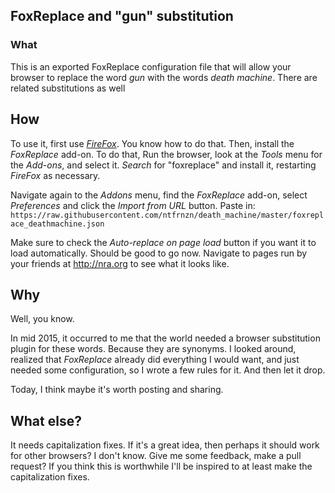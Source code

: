 ## FoxReplace and "gun" substitution

### What

This is an exported FoxReplace configuration file that will allow your browser to replace the word _gun_ with the words _death machine_.  There are related substitutions as well

## How

To use it, first use [*FireFox*](https://www.mozilla.org/en-US/firefox/).   You know how to do that. Then, install the *FoxReplace* add-on.  To do that, Run the browser, look at the _Tools_ menu for the _Add-ons_, and select it.  _Search_ for  "foxreplace" and install it, restarting *FireFox* as necessary.  

Navigate again to the _Addons_ menu, find the _FoxReplace_ add-on, select _Preferences_ and click the _Import from URL_ button.  Paste in:  `https://raw.githubusercontent.com/ntfrnzn/death_machine/master/foxreplace_deathmachine.json`

Make sure to check the _Auto-replace on page load_ button if you want it to load automatically.  Should be good to go now. Navigate to pages run by your friends at http://nra.org to see what it looks like.

## Why

Well, you know. 

In mid 2015, it occurred to me that the world needed a browser substitution plugin for these words. Because they are synonyms. I looked around, realized that *FoxReplace* already did everything I would want, and just needed some configuration, so I wrote a few rules for it.  And then let it drop.  

Today, I think maybe it's worth posting and sharing.  

## What else?

It needs capitalization fixes.  If it's a great idea, then perhaps it should work for other browsers?  I don't know.  Give me some feedback, make a pull request?  If you think this is worthwhile I'll be inspired  to at least make the capitalization fixes.